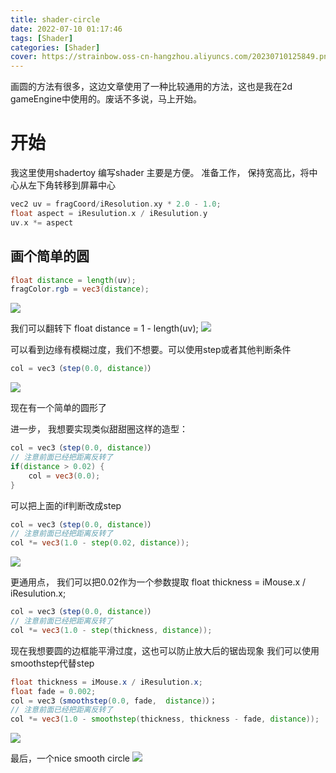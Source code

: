 ```yaml
---
title: shader-circle
date: 2022-07-10 01:17:46
tags: [Shader]
categories: [Shader]
cover: https://strainbow.oss-cn-hangzhou.aliyuncs.com/20230710125849.png
---
```


画圆的方法有很多，这边文章使用了一种比较通用的方法，这也是我在2d gameEngine中使用的。废话不多说，马上开始。

# 开始
我这里使用shadertoy 编写shader 主要是方便。
准备工作， 保持宽高比，将中心从左下角转移到屏幕中心
```c++
vec2 uv = fragCoord/iResolution.xy * 2.0 - 1.0;
float aspect = iResulution.x / iResulution.y
uv.x *= aspect
```

## 画个简单的圆
```glsl
float distance = length(uv);
fragColor.rgb = vec3(distance);
```
![](https://strainbow.oss-cn-hangzhou.aliyuncs.com/20230710123232.png)

我们可以翻转下
float distance = 1 - length(uv);
![](https://strainbow.oss-cn-hangzhou.aliyuncs.com/20230710123546.png)

可以看到边缘有模糊过度，我们不想要。可以使用step或者其他判断条件
```glsl
col = vec3（step(0.0, distance)）
```
![](https://strainbow.oss-cn-hangzhou.aliyuncs.com/20230710123850.png)

现在有一个简单的圆形了

进一步， 我想要实现类似甜甜圈这样的造型：
```glsl
col = vec3（step(0.0, distance)）
// 注意前面已经把距离反转了
if(distance > 0.02) {
    col = vec3(0.0);
}
```
可以把上面的if判断改成step
```glsl
col = vec3（step(0.0, distance)）
// 注意前面已经把距离反转了
col *= vec3(1.0 - step(0.02, distance));
```
![](https://strainbow.oss-cn-hangzhou.aliyuncs.com/20230710124926.png)

更通用点， 我们可以把0.02作为一个参数提取
float thickness = iMouse.x / iResulution.x;
```glsl
col = vec3（step(0.0, distance)）
// 注意前面已经把距离反转了
col *= vec3(1.0 - step(thickness, distance));
```

现在我想要圆的边框能平滑过度，这也可以防止放大后的锯齿现象
我们可以使用smoothstep代替step

```glsl
float thickness = iMouse.x / iResulution.x;
float fade = 0.002;
col = vec3（smoothstep(0.0, fade,  distance)）；
// 注意前面已经把距离反转了
col *= vec3(1.0 - smoothstep(thickness, thickness - fade, distance));
```

![](https://strainbow.oss-cn-hangzhou.aliyuncs.com/20230710125643.png)

最后，一个nice smooth circle
![](https://strainbow.oss-cn-hangzhou.aliyuncs.com/20230710125849.png)